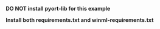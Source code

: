 **DO NOT install pyort-lib for this example**

**Install both requirements.txt and winml-requirements.txt**